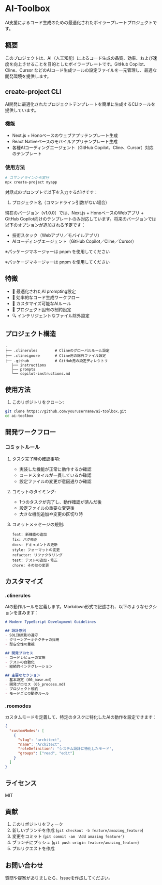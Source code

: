 # AI-Toolbox

AI支援によるコード生成のための最適化されたボイラープレートプロジェクトです。

## 概要

このプロジェクトは、AI（人工知能）によるコード生成の品質、効率、および速度を向上させることを目的としたボイラープレートです。GitHub Copilot、Cline、Cursor などのAIコード生成ツールの設定ファイルを一元管理し、最適な開発環境を提供します。

## create-project CLI

AI開発に最適化されたプロジェクトテンプレートを簡単に生成するCLIツールを提供しています。

### 機能

- Next.js + Honoベースのウェブアプリテンプレート生成
- React Nativeベースのモバイルアプリテンプレート生成
- 各種AIコーディングエージェント（GitHub Copilot、Cline、Cursor）対応のテンプレート

### 使用方法

```bash
# コマンドラインから実行
npx create-project myapp
```

対話式のプロンプトで以下を入力するだけです：

1. プロジェクト名（コマンドライン引数がない場合）

現在のバージョン（v1.0.0）では、Next.js + HonoベースのWebアプリ + GitHub Copilot向けのテンプレートのみ対応しています。将来のバージョンでは以下のオプションが追加される予定です：

- 技術スタック（Webアプリ／モバイルアプリ）
- AIコーディングエージェント（GitHub Copilot／Cline／Cursor）

※パッケージマネージャーは pnpm を使用してください

※パッケージマネージャーは pnpm を使用してください

## 特徴

- 📝 最適化されたAI prompting設定
- 🚀 効率的なコード生成ワークフロー
- 🔧 カスタマイズ可能なAIルール
- 🎯 プロジェクト固有の制約設定
- 🔍 インテリジェントなファイル除外設定

## プロジェクト構造

```tree
.
├── .clinerules        # Clineのグローバルルール設定
├── .clineignore       # Cline用の除外ファイル設定
├── .github            # GitHub用の設定ディレクトリ
   ├── instructions
   ├── prompts
   └── copilot-instructions.md

```

## 使用方法

1. このリポジトリをクローン:
```bash
git clone https://github.com/yourusername/ai-toolbox.git
cd ai-toolbox
```

## 開発ワークフロー

### コミットルール

1. タスク完了時の確認事項:
   - 実装した機能が正常に動作するか確認
   - コードスタイルが一貫しているか確認
   - 設定ファイルの変更が意図通りか確認

2. コミットのタイミング:
   - 1つのタスクが完了し、動作確認が済んだ後
   - 設定ファイルの重要な変更後
   - 大きな機能追加や変更の区切り時

3. コミットメッセージの規則:
   ```
   feat: 新機能の追加
   fix: バグ修正
   docs: ドキュメントの更新
   style: フォーマットの変更
   refactor: リファクタリング
   test: テストの追加・修正
   chore: その他の変更
   ```

## カスタマイズ

### .clinerules

AIの動作ルールを定義します。Markdown形式で記述され、以下のようなセクションを含みます：

```markdown
# Modern TypeScript Development Guidelines

## 設計原則
- SOLID原則の遵守
- クリーンアーキテクチャの採用
- 型安全性の重視

## 開発プロセス
- コードレビューの実施
- テストの自動化
- 継続的インテグレーション

## 主要なセクション
- 基本設定 (00_base.md)
- 開発プロセス (05_process.md)
- プロジェクト規約
- モードごとの動作ルール
```

### .roomodes

カスタムモードを定義して、特定のタスクに特化したAIの動作を設定できます：

```json
{
  "customModes": [
    {
      "slug": "architect",
      "name": "Architect",
      "roleDefinition": "システム設計に特化したモード",
      "groups": ["read", "edit"]
    }
  ]
}
```

## ライセンス

MIT

## 貢献

1. このリポジトリをフォーク
2. 新しいブランチを作成 (`git checkout -b feature/amazing_feature`)
3. 変更をコミット (`git commit -am 'Add amazing feature'`)
4. ブランチにプッシュ (`git push origin feature/amazing_feature`)
5. プルリクエストを作成

## お問い合わせ

質問や提案がありましたら、Issueを作成してください。
